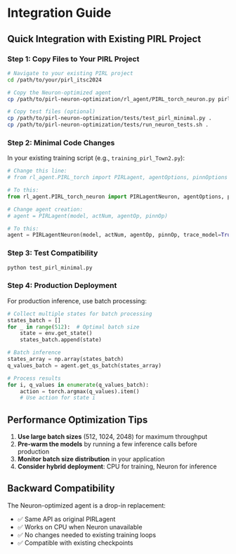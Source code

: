 # Integration Guide

## Quick Integration with Existing PIRL Project

### Step 1: Copy Files to Your PIRL Project

```bash
# Navigate to your existing PIRL project
cd /path/to/your/pirl_itsc2024

# Copy the Neuron-optimized agent
cp /path/to/pirl-neuron-optimization/rl_agent/PIRL_torch_neuron.py pirl_carla/rl_agent/

# Copy test files (optional)
cp /path/to/pirl-neuron-optimization/tests/test_pirl_minimal.py .
cp /path/to/pirl-neuron-optimization/tests/run_neuron_tests.sh .
```

### Step 2: Minimal Code Changes

In your existing training script (e.g., `training_pirl_Town2.py`):

```python
# Change this line:
# from rl_agent.PIRL_torch import PIRLagent, agentOptions, pinnOptions

# To this:
from rl_agent.PIRL_torch_neuron import PIRLagentNeuron, agentOptions, pinnOptions

# Change agent creation:
# agent = PIRLagent(model, actNum, agentOp, pinnOp)

# To this:
agent = PIRLagentNeuron(model, actNum, agentOp, pinnOp, trace_model=True)
```

### Step 3: Test Compatibility

```bash
python test_pirl_minimal.py
```

### Step 4: Production Deployment

For production inference, use batch processing:

```python
# Collect multiple states for batch processing
states_batch = []
for _ in range(512):  # Optimal batch size
    state = env.get_state()
    states_batch.append(state)

# Batch inference
states_array = np.array(states_batch)
q_values_batch = agent.get_qs_batch(states_array)

# Process results
for i, q_values in enumerate(q_values_batch):
    action = torch.argmax(q_values).item()
    # Use action for state i
```

## Performance Optimization Tips

1. **Use large batch sizes** (512, 1024, 2048) for maximum throughput
2. **Pre-warm the models** by running a few inference calls before production
3. **Monitor batch size distribution** in your application
4. **Consider hybrid deployment**: CPU for training, Neuron for inference

## Backward Compatibility

The Neuron-optimized agent is a drop-in replacement:
- ✅ Same API as original PIRLagent
- ✅ Works on CPU when Neuron unavailable
- ✅ No changes needed to existing training loops
- ✅ Compatible with existing checkpoints